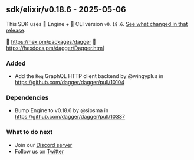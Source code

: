 ## sdk/elixir/v0.18.6 - 2025-05-06

This SDK uses 🚙 Engine + 🚗 CLI version `v0.18.6`. [See what changed in that release](https://github.com/dagger/dagger/releases/tag/v0.18.6).

🧪 https://hex.pm/packages/dagger
📖 https://hexdocs.pm/dagger/Dagger.html

### Added
- Add the `Req` GraphQL HTTP client backend by @wingyplus in https://github.com/dagger/dagger/pull/10104

### Dependencies
- Bump Engine to v0.18.6 by @sipsma in https://github.com/dagger/dagger/pull/10337

### What to do next
- Join our [Discord server](https://discord.gg/dagger-io)
- Follow us on [Twitter](https://twitter.com/dagger_io)
